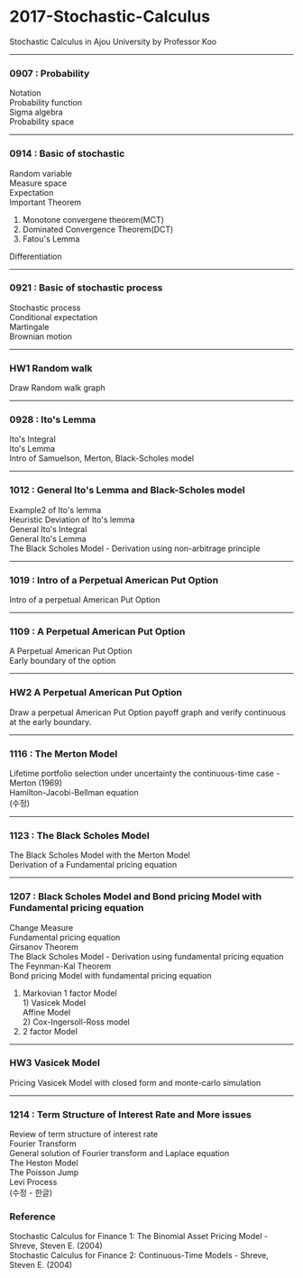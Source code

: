# 2017-Stochastic-Calculus
Stochastic Calculus in Ajou University  by Professor Koo  

----------
### 0907 : Probability

Notation  
Probability function  
Sigma algebra  
Probability space  


----------
### 0914 : Basic of stochastic
Random variable  
Measure space  
Expectation  
Important Theorem 
  1. Monotone convergene theorem(MCT) 
  2. Dominated Convergence Theorem(DCT)
  3. Fatou's Lemma  

Differentiation


----------
### 0921 : Basic of stochastic process 
Stochastic process  
Conditional expectation  
Martingale  
Brownian motion   


----------
### HW1 Random walk
Draw Random walk graph  


----------
### 0928 : Ito's Lemma
Ito's Integral  
Ito's Lemma  
Intro of Samuelson, Merton, Black-Scholes model  


----------
### 1012 : General Ito's Lemma and Black-Scholes model
Example2 of Ito's lemma  
Heuristic Deviation of Ito's lemma  
General Ito's Integral  
General Ito's Lemma  
The Black Scholes Model - Derivation using non-arbitrage principle  


----------
### 1019 : Intro of a Perpetual American Put Option
Intro of a perpetual American Put Option  


----------
### 1109 : A Perpetual American Put Option
A Perpetual American Put Option  
Early boundary of the option  


----------
### HW2 A Perpetual American Put Option
Draw a perpetual American Put Option payoff graph and verify continuous at the early boundary.  


----------
### 1116 : The Merton Model
Lifetime portfolio selection under uncertainty the continuous-time case - Merton (1969)  
Hamilton-Jacobi-Bellman equation  
(수정)


----------
### 1123 : The Black Scholes Model
The Black Scholes Model with the Merton Model  
Derivation of a Fundamental pricing equation  


----------
### 1207 : Black Scholes Model and Bond pricing Model with Fundamental pricing equation
Change Measure  
Fundamental pricing equation  
Girsanov Theorem  
The Black Scholes Model - Derivation using fundamental pricing equation  
The Feynman-Kal Theorem  
Bond pricing Model with fundamental pricing equation  
  1. Markovian 1 factor Model  
    1) Vasicek Model  
      Affine Model  
    2) Cox-Ingersoll-Ross model  
  2. 2 factor Model  
  

----------
### HW3 Vasicek Model  
Pricing Vasicek Model with closed form and monte-carlo simulation  


----------
### 1214 : Term Structure of Interest Rate and More issues
Review of term structure of interest rate  
Fourier Transform  
General solution of Fourier transform and Laplace equation  
The Heston Model  
The Poisson Jump  
Levi Process  
(수정 - 한글)



### Reference
Stochastic Calculus for Finance 1: The Binomial Asset Pricing Model - Shreve, Steven E. (2004)  
Stochastic Calculus for Finance 2: Continuous-Time Models - Shreve, Steven E. (2004)
